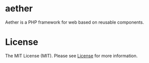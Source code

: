 # aether

Aether is a PHP framework for web based on reusable components.

# License

The MIT License (MIT). Please see [License](LICENSE) for more information.
